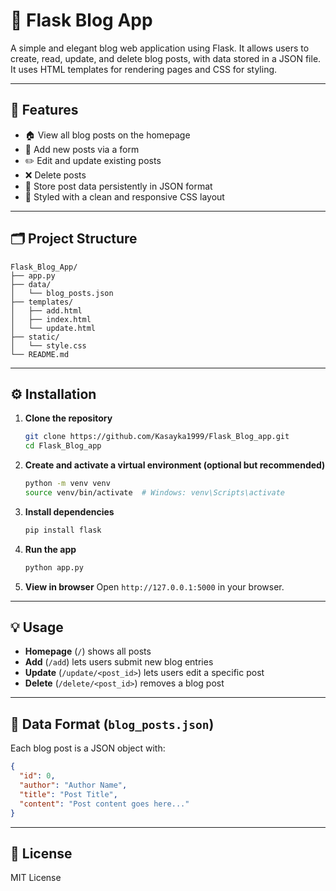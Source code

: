 
# 📰 Flask Blog App

A simple and elegant blog web application using Flask. It allows users to create, read, update, and delete blog posts, with data stored in a JSON file. It uses HTML templates for rendering pages and CSS for styling.

---

## 🚀 Features

- 🏠 View all blog posts on the homepage
- 📝 Add new posts via a form
- ✏️ Edit and update existing posts
- ❌ Delete posts
- 💾 Store post data persistently in JSON format
- 🎨 Styled with a clean and responsive CSS layout

---

## 🗂 Project Structure

```
Flask_Blog_App/
├── app.py
├── data/
│   └── blog_posts.json
├── templates/
│   ├── add.html
│   ├── index.html
│   └── update.html
├── static/
│   └── style.css
└── README.md
```

---

## ⚙️ Installation

1. **Clone the repository**
   ```bash
   git clone https://github.com/Kasayka1999/Flask_Blog_app.git
   cd Flask_Blog_app
   ```

2. **Create and activate a virtual environment (optional but recommended)**
   ```bash
   python -m venv venv
   source venv/bin/activate  # Windows: venv\Scripts\activate
   ```

3. **Install dependencies**
   ```bash
   pip install flask
   ```

4. **Run the app**
   ```bash
   python app.py
   ```

5. **View in browser**
   Open `http://127.0.0.1:5000` in your browser.

---

## 💡 Usage

- **Homepage** (`/`) shows all posts
- **Add** (`/add`) lets users submit new blog entries
- **Update** (`/update/<post_id>`) lets users edit a specific post
- **Delete** (`/delete/<post_id>`) removes a blog post

---

## 📁 Data Format (`blog_posts.json`)

Each blog post is a JSON object with:
```json
{
  "id": 0,
  "author": "Author Name",
  "title": "Post Title",
  "content": "Post content goes here..."
}
```

---

## 📜 License

MIT License
